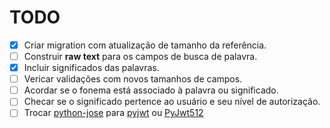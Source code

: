 # TODO
- [X] Criar migration com atualização de tamanho da referência.
- [ ] Construir **raw text** para os campos de busca de palavra.
- [X] Incluir significados das palavras.
- [ ] Vericar validações com novos tamanhos de campos.
- [ ] Acordar se o fonema está associado à palavra ou significado.
- [ ] Checar se o significado pertence ao usuário e seu nível de autorização.
- [ ] Trocar [python-jose](https://pypi.org/project/python-jose/) para [pyjwt](https://pypi.org/project/PyJWT/) ou [PyJwt512](https://pypi.org/project/PyJwt512/)  